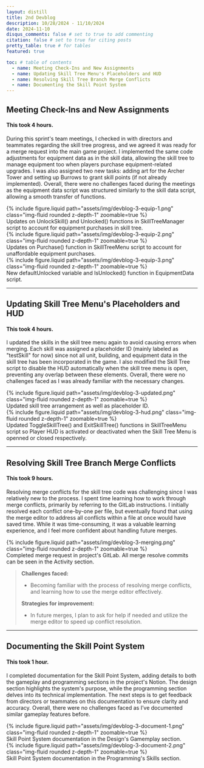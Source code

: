 ```yaml
---
layout: distill
title: 2nd Devblog
description: 10/28/2024 - 11/10/2024
date: 2024-11-10
disqus_comments: false # set to true to add commenting
citation: false # set to true for citing posts
pretty_table: true # for tables
featured: true

toc: # table of contents
  - name: Meeting Check-Ins and New Assignments
  - name: Updating Skill Tree Menu's Placeholders and HUD
  - name: Resolving Skill Tree Branch Merge Conflicts
  - name: Documenting the Skill Point System
---
```


## Meeting Check-Ins and New Assignments

#### This took 4 hours.

During this sprint's team meetings, I checked in with directors and teammates regarding the skill tree progress, and we agreed it was ready for a merge request into the main game project. I implemented the same code adjustments for equipment data as in the skill data, allowing the skill tree to manage equipment too when players purchase equipment-related upgrades. I was also assigned two new tasks: adding art for the Archer Tower and setting up Burrows to grant skill points (if not already implemented). Overall, there were no challenges faced during the meetings as the equipment data script was structured similarly to the skill data script, allowing a smooth transfer of functions.

<div class="row mt-3">
    <div class="col-sm mt-3 mt-md-0">
        {% include figure.liquid path="assets/img/devblog-3-equip-1.png" class="img-fluid rounded z-depth-1" zoomable=true %}
        <div class="caption">
            Updates on UnlockSkill() and Unlocked() functions in SkillTreeManager script to account for equipment purchases in skill tree.
        </div>
    </div>
    <div class="col-sm mt-3 mt-md-0">
        {% include figure.liquid path="assets/img/devblog-3-equip-2.png" class="img-fluid rounded z-depth-1" zoomable=true %}
        <div class="caption">
            Updates on Purchase() function in SkillTreeMenu script to account for unaffordable equipment purchases.
        </div>
    </div>
    <div class="col-sm mt-3 mt-md-0">
        {% include figure.liquid path="assets/img/devblog-3-equip-3.png" class="img-fluid rounded z-depth-1" zoomable=true %}
        <div class="caption">
            New defaultUnlocked variable and IsUnlocked() function in EquipmentData script.
        </div>
    </div>
</div>

---

## Updating Skill Tree Menu's Placeholders and HUD

#### This took 4 hours.

I updated the skills in the skill tree menu again to avoid causing errors when merging. Each skill was assigned a placeholder ID (mainly labeled as "testSkill" for now) since not all unit, building, and equipment data in the skill tree has been incorporated in the game. I also modified the Skill Tree script to disable the HUD automatically when the skill tree menu is open, preventing any overlap between these elements. Overall, there were no challenges faced as I was already familiar with the necessary changes.

<div class="row mt-3">
    <div class="col-sm mt-3 mt-md-0">
        {% include figure.liquid path="assets/img/devblog-3-updated.png" class="img-fluid rounded z-depth-1" zoomable=true %}
        <div class="caption">
            Updated skill tree arrangement as well as placeholder ID.
        </div>
    </div>
    <div class="col-sm mt-3 mt-md-0">
        {% include figure.liquid path="assets/img/devblog-3-hud.png" class="img-fluid rounded z-depth-1" zoomable=true %}
        <div class="caption">
            Updated ToggleSkillTree() and ExitSkillTree() functions in SkillTreeMenu script so Player HUD is activated or deactivated when the Skill Tree Menu is openned or closed respectively.
        </div>
    </div>
</div>

---

## Resolving Skill Tree Branch Merge Conflicts

#### This took 9 hours.

Resolving merge conflicts for the skill tree code was challenging since I was relatively new to the process. I spent time learning how to work through merge conflicts, primarily by referring to the GitLab instructions. I initially resolved each conflict one-by-one per file, but eventually found that using the merge editor to address all conflicts within a file at once would have saved time. While it was time-consuming, it was a valuable learning experience, and I feel more confident about handling future merges.

<div class="row mt-3">
    <div class="col-sm mt-3 mt-md-0">
        {% include figure.liquid path="assets/img/devblog-3-merging.png" class="img-fluid rounded z-depth-1" zoomable=true %}
        <div class="caption">
            Completed merge request in project's GitLab. All merge resolve commits can be seen in the Activity section.
        </div>
    </div>
</div>

> **Challenges faced:**
>
> - Becoming familiar with the process of resolving merge conflicts, and learning how to use the merge editor effectively.
>
> **Strategies for improvement:**
>
> - In future merges, I plan to ask for help if needed and utilize the merge editor to speed up conflict resolution.

---

## Documenting the Skill Point System

#### This took 1 hour.

I completed documentation for the Skill Point System, adding details to both the gameplay and programming sections in the project's Notion. The design section highlights the system's purpose, while the programming section delves into its technical implementation. The next steps is to get feedback from directors or teammates on this documentation to ensure clarity and accuracy. Overall, there were no challenges faced as I’ve documented similar gameplay features before.

<div class="row mt-3">
    <div class="col-sm mt-3 mt-md-0">
        {% include figure.liquid path="assets/img/devblog-3-document-1.png" class="img-fluid rounded z-depth-1" zoomable=true %}
        <div class="caption">
            Skill Point System documentation in the Design's Gamemplay section.
        </div>
    </div>
    <div class="col-sm mt-3 mt-md-0">
        {% include figure.liquid path="assets/img/devblog-3-document-2.png" class="img-fluid rounded z-depth-1" zoomable=true %}
        <div class="caption">
            Skill Point System documentation in the Programming's Skills section.
        </div>
    </div>
</div>
